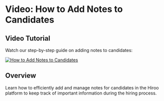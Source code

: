 # Video: How to Add Notes to Candidates

## Video Tutorial

Watch our step-by-step guide on adding notes to candidates:

[![How to Add Notes to Candidates](https://img.youtube.com/vi/BsjRs_lhXAs/0.jpg)](https://youtu.be/BsjRs_lhXAs)

## Overview

Learn how to efficiently add and manage notes for candidates in the Hiroo platform to keep track of important information during the hiring process.

